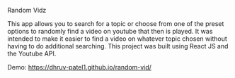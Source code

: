 Random Vidz

This app allows you to search for a topic or choose from one of the preset options to randomly find a video on youtube that then is played. It was intended to make it easier
to find a video on whatever topic chosen without having to do additional searching. This project was built using React JS and the Youtube API.

Demo: https://dhruv-patel1.github.io/random-vid/

